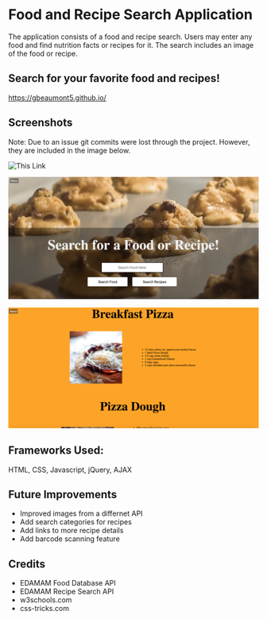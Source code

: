 # Food and Recipe Search Application

The application consists of a food and recipe search. Users may enter any food and find nutrition facts or recipes for it. The search includes an image of the food or recipe. 

## Search for your favorite food and recipes!

https://gbeaumont5.github.io/

## Screenshots

Note: Due to an issue git commits were lost through the project. However, they are included in the image below. 

![This Link](https://user-images.githubusercontent.com/46730178/61561687-8efa3500-aa3d-11e9-990a-ca90516b7afe.png)

![This Link](https://github.com/gbeaumont5/gbeaumont5.github.io/blob/master/Images/App%20homescreen.png?raw=true)

![This link](https://github.com/gbeaumont5/gbeaumont5.github.io/blob/master/Images/Search%20Results%20.png?raw=true)

## Frameworks Used:

HTML, CSS, Javascript, jQuery, AJAX

## Future Improvements 

* Improved images from a differnet API
* Add search categories for recipes
* Add links to more recipe details
* Add barcode scanning feature



## Credits 

* EDAMAM Food Database API
* EDAMAM Recipe Search API
* w3schools.com
* css-tricks.com



